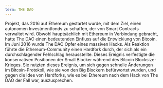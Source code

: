 ```yaml
---
term: THE DAO
---
```


Projekt, das 2016 auf Ethereum gestartet wurde, mit dem Ziel, einen autonomen Investmentfonds zu schaffen, der von Smart Contracts verwaltet wird. Obwohl hauptsächlich mit Ethereum in Verbindung gebracht, hatte The DAO einen bedeutenden Einfluss auf die Entwicklung von Bitcoin. Im Juni 2016 wurde The DAO Opfer eines massiven Hacks. Als Reaktion führte die Ethereum-Community einen Hardfork durch, der sich als ein durchschlagender Fehlschlag herausstellte. Dieses Ereignis verfestigte die konservativen Positionen der Small Blocker während des Bitcoin Blocksize-Krieges. Sie nutzten dieses Ereignis, um sich gegen schnelle Änderungen im Bitcoin-Protokoll, wie sie von den Big Blockern befürwortet wurden, und gegen die Idee von Hardforks, wie es bei Ethereum nach dem Hack von The DAO der Fall war, auszusprechen.